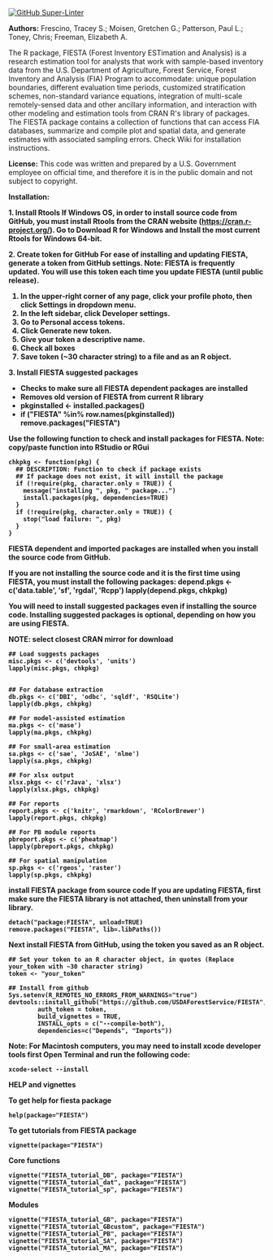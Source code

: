 [![GitHub Super-Linter](https://github.com/USDAForestService/FIESTA/workflows/Lint%20Code%20Base/badge.svg)](https://github.com/marketplace/actions/super-linter)

<b>Authors:</b> Frescino, Tracey S.; Moisen, Gretchen G.; Patterson, Paul L.; Toney, Chris; Freeman, Elizabeth A.

The R package, FIESTA (Forest Inventory ESTimation and Analysis) is a research estimation tool for analysts that work with sample-based inventory data from the U.S. Department of Agriculture, Forest Service, Forest Inventory and Analysis (FIA) Program to accommodate: unique population boundaries, different evaluation time periods, customized stratification schemes, non-standard variance equations, integration of multi-scale remotely-sensed data and other ancillary information, and interaction with other modeling and estimation tools from CRAN R's library of packages. The FIESTA package contains a collection of functions that can access FIA databases, summarize and compile plot and spatial data, and generate estimates with associated sampling errors. Check Wiki for installation instructions.

<b>License:</b> This code was written and prepared by a U.S. Government employee on official time, and therefore it is in the public domain and not subject to copyright. 


<b>Installation:<b>

<b>1. Install Rtools<b>
If Windows OS, in order to install source code from GitHub, you must install Rtools from 
the CRAN website (https://cran.r-project.org/). Go to Download R for Windows and Install the most current Rtools for Windows 64-bit.


<b>2. Create token for GitHub<b>
For ease of installing and updating FIESTA, generate a token from GitHub settings.
Note: FIESTA is frequently updated. You will use this token each time you update 
FIESTA (until public release).

1. In the upper-right corner of any page, click your profile photo, then click Settings in dropdown menu.
2. In the left sidebar, click Developer settings.
3. Go to Personal access tokens.
4. Click Generate new token.
5. Give your token a descriptive name.
6. Check all boxes
7. Save token (~30 character string) to a file and as an R object.


<b>3. Install FIESTA suggested packages<b>
- Checks to make sure all FIESTA dependent packages are installed
- Removes old version of FIESTA from current R library
- pkginstalled <- installed.packages()
- if ("FIESTA" %in% row.names(pkginstalled)) remove.packages("FIESTA")

Use the following function to check and install packages for FIESTA.
Note: copy/paste function into RStudio or RGui 
```
chkpkg <- function(pkg) {
  ## DESCRIPTION: Function to check if package exists
  ## If package does not exist, it will install the package
  if (!require(pkg, character.only = TRUE)) {
    message("installing ", pkg, " package...")
    install.packages(pkg, dependencies=TRUE)
  }
  if (!require(pkg, character.only = TRUE)) {
    stop("load failure: ", pkg)
  } 
}
```

FIESTA dependent and imported packages are installed when you install the source code 
from GitHub.

If you are not installing the source code and it is the first time using FIESTA, 
you must install the following packages:
depend.pkgs <- c('data.table', 'sf', 'rgdal', 'Rcpp')
lapply(depend.pkgs, chkpkg)

You will need to install suggested packages even if installing the source code.
Installing suggested packages is optional, depending on how you are using FIESTA. 

NOTE: select closest CRAN mirror for download

```
## Load suggests packages
misc.pkgs <- c('devtools', 'units')
lapply(misc.pkgs, chkpkg)


## For database extraction
db.pkgs <- c('DBI', 'odbc', 'sqldf', 'RSQLite')
lapply(db.pkgs, chkpkg)

## For model-assisted estimation
ma.pkgs <- c('mase')
lapply(ma.pkgs, chkpkg)

## For small-area estimation
sa.pkgs <- c('sae', 'JoSAE', 'nlme')
lapply(sa.pkgs, chkpkg)

## For xlsx output
xlsx.pkgs <- c('rJava', 'xlsx')
lapply(xlsx.pkgs, chkpkg)

## For reports
report.pkgs <- c('knitr', 'rmarkdown', 'RColorBrewer')
lapply(report.pkgs, chkpkg)

## For PB module reports
pbreport.pkgs <- c('pheatmap')
lapply(pbreport.pkgs, chkpkg)

## For spatial manipulation
sp.pkgs <- c('rgeos', 'raster')
lapply(sp.pkgs, chkpkg)

```


<b>install FIESTA package from source code<b>
If you are updating FIESTA, first make sure the FIESTA library is not attached, 
then uninstall from your library.

```
detach("package:FIESTA", unload=TRUE)
remove.packages("FIESTA", lib=.libPaths()) 
```

Next install FIESTA from GitHub, using the token you saved as an R object.

```
## Set your token to an R character object, in quotes (Replace your_token with ~30 character string)
token <- "your_token"

## Install from github
Sys.setenv(R_REMOTES_NO_ERRORS_FROM_WARNINGS="true")
devtools::install_github("https://github.com/USDAForestService/FIESTA", 
		auth_token = token,
		build_vignettes = TRUE,
 		INSTALL_opts = c("--compile-both"),
		dependencies=c("Depends", "Imports"))
```



Note: For Macintosh computers, you may need to install xcode developer tools first
Open Terminal and run the following code:
```
xcode-select --install
```


<b>HELP and vignettes<b>

To get help for fiesta package
```
help(package="FIESTA")
```

To get tutorials from FIESTA package
```
vignette(package="FIESTA")
```

Core functions
```
vignette("FIESTA_tutorial_DB", package="FIESTA")
vignette("FIESTA_tutorial_dat", package="FIESTA")
vignette("FIESTA_tutorial_sp", package="FIESTA")
```

Modules
```
vignette("FIESTA_tutorial_GB", package="FIESTA")
vignette("FIESTA_tutorial_GBcustom", package="FIESTA")
vignette("FIESTA_tutorial_PB", package="FIESTA")
vignette("FIESTA_tutorial_SA", package="FIESTA")
vignette("FIESTA_tutorial_MA", package="FIESTA")
```
